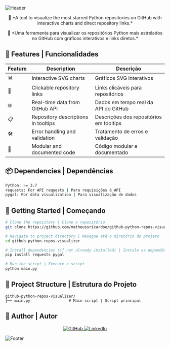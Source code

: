 ![Header](https://capsule-render.vercel.app/api?type=waving&color=FFD700,FFD700&height=200&section=header&text=GitHub%20Python%20Repos&fontSize=50&fontColor=fff&animation=twinkling&fontAlignY=40&desc=Python%20|%20GitHub%20API%20|%20Pygal&descAlignY=60&descSize=18)

<p align="center"> 🚀 *A tool to visualize the most starred Python repositories on GitHub with interactive charts and direct repository links.* </p>
<p align="center"> 🚀 *Uma ferramenta para visualizar os repositórios Python mais estrelados no GitHub com gráficos interativos e links diretos.* </p>

## 🌟 Features | Funcionalidades

| Feature | Description | Descrição |
|---------|------------|------------|
| 📊 | Interactive SVG charts | Gráficos SVG interativos |
| 🔗 | Clickable repository links | Links clicáveis para repositórios |
| 🌐 | Real-time data from GitHub API | Dados em tempo real da API do GitHub |
| 📋 | Repository descriptions in tooltips | Descrições dos repositórios em tooltips |
| 🛠️ | Error handling and validation | Tratamento de erros e validação |
| 📖 | Modular and documented code | Código modular e documentado |

## 📦 Dependencies | Dependências

```bash
Python: >= 3.7
requests: For API requests | Para requisições à API
pygal: For data visualization | Para visualização de dados
```

## 🚀 Getting Started | Começando

```bash
# Clone the repository | Clone o repositório
git clone https://github.com/matheussricardoo/github-python-repos-visualizer.git

# Navigate to project directory | Navegue até o diretório do projeto
cd github-python-repos-visualizer

# Install dependencies (if not already installed) | Instale as dependências
pip install requests pygal

# Run the script | Execute o script
python main.py
```

## 📁 Project Structure | Estrutura do Projeto

```
github-python-repos-visualizer/
├── main.py                 # Main script | Script principal
```

## 👤 Author | Autor

<p align="center">
  <a href="https://github.com/matheuusricardoo" target="_blank">
    <img src="https://skillicons.dev/icons?i=github" alt="GitHub"/>
  </a>
  <a href="https://www.linkedin.com/in/matheus-ricardo-426452266/" target="_blank">
    <img src="https://skillicons.dev/icons?i=linkedin" alt="LinkedIn"/>
  </a>
</p>

![Footer](https://capsule-render.vercel.app/api?type=waving&color=FFD700,FFD700&height=120&section=footer)

